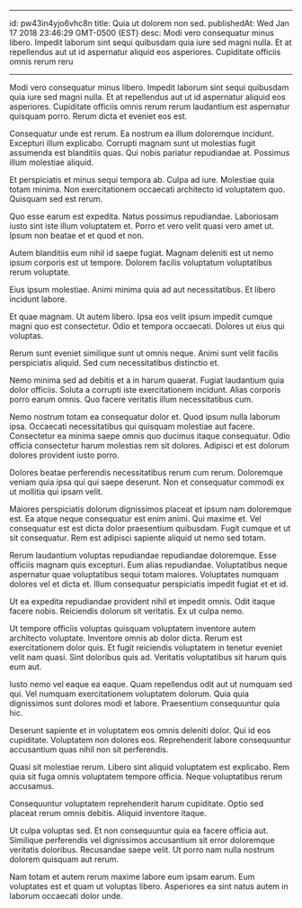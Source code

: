 
---
id: pw43in4yjo6vhc8n
title: Quia ut dolorem non sed.
publishedAt: Wed Jan 17 2018 23:46:29 GMT-0500 (EST)
desc: Modi vero consequatur minus libero. Impedit laborum sint sequi quibusdam quia iure sed magni nulla. Et at repellendus aut ut id aspernatur aliquid eos asperiores. Cupiditate officiis omnis rerum reru

---




Modi vero consequatur minus libero. Impedit laborum sint sequi quibusdam quia iure sed magni nulla. Et at repellendus aut ut id aspernatur aliquid eos asperiores. Cupiditate officiis omnis rerum rerum laudantium est aspernatur quisquam porro. Rerum dicta et eveniet eos est.
 Consequatur unde est rerum. Ea nostrum ea illum doloremque incidunt. Excepturi illum explicabo. Corrupti magnam sunt ut molestias fugit assumenda est blanditiis quas. Qui nobis pariatur repudiandae at. Possimus illum molestiae aliquid.
 Et perspiciatis et minus sequi tempora ab. Culpa ad iure. Molestiae quia totam minima. Non exercitationem occaecati architecto id voluptatem quo. Quisquam sed est rerum.


Quo esse earum est expedita. Natus possimus repudiandae. Laboriosam iusto sint iste illum voluptatem et. Porro et vero velit quasi vero amet ut. Ipsum non beatae et et quod et non.
 Autem blanditiis eum nihil id saepe fugiat. Magnam deleniti est ut nemo ipsum corporis est ut tempore. Dolorem facilis voluptatum voluptatibus rerum voluptate.
 Eius ipsum molestiae. Animi minima quia ad aut necessitatibus. Et libero incidunt labore.


Et quae magnam. Ut autem libero. Ipsa eos velit ipsum impedit cumque magni quo est consectetur. Odio et tempora occaecati. Dolores ut eius qui voluptas.
 Rerum sunt eveniet similique sunt ut omnis neque. Animi sunt velit facilis perspiciatis aliquid. Sed cum necessitatibus distinctio et.
 Nemo minima sed ad debitis et a in harum quaerat. Fugiat laudantium quia dolor officiis. Soluta a corrupti iste exercitationem incidunt. Alias corporis porro earum omnis. Quo facere veritatis illum necessitatibus cum.


Nemo nostrum totam ea consequatur dolor et. Quod ipsum nulla laborum ipsa. Occaecati necessitatibus qui quisquam molestiae aut facere. Consectetur ea minima saepe omnis quo ducimus itaque consequatur. Odio officia consectetur harum molestias rem sit dolores. Adipisci et est dolorum dolores provident iusto porro.
 Dolores beatae perferendis necessitatibus rerum cum rerum. Doloremque veniam quia ipsa qui qui saepe deserunt. Non et consequatur commodi ex ut mollitia qui ipsam velit.
 Maiores perspiciatis dolorum dignissimos placeat et ipsum nam doloremque est. Ea atque neque consequatur est enim animi. Qui maxime et. Vel consequatur est est dicta dolor praesentium quibusdam. Fugit cumque et ut sit consequatur. Rem est adipisci sapiente aliquid ut nemo sed totam.


Rerum laudantium voluptas repudiandae repudiandae doloremque. Esse officiis magnam quis excepturi. Eum alias repudiandae. Voluptatibus neque aspernatur quae voluptatibus sequi totam maiores. Voluptates numquam dolores vel et dicta et. Illum consequatur perspiciatis impedit fugiat et et id.
 Ut ea expedita repudiandae provident nihil et impedit omnis. Odit itaque facere nobis. Reiciendis dolorum sit veritatis. Ex ut culpa nemo.
 Ut tempore officiis voluptas quisquam voluptatem inventore autem architecto voluptate. Inventore omnis ab dolor dicta. Rerum est exercitationem dolor quis. Et fugit reiciendis voluptatem in tenetur eveniet velit nam quasi. Sint doloribus quis ad. Veritatis voluptatibus sit harum quis eum aut.


Iusto nemo vel eaque ea eaque. Quam repellendus odit aut ut numquam sed qui. Vel numquam exercitationem voluptatem dolorum. Quia quia dignissimos sunt dolores modi et labore. Praesentium consequuntur quia hic.
 Deserunt sapiente et in voluptatem eos omnis deleniti dolor. Qui id eos cupiditate. Voluptatem non dolores eos. Reprehenderit labore consequuntur accusantium quas nihil non sit perferendis.
 Quasi sit molestiae rerum. Libero sint aliquid voluptatem est explicabo. Rem quia sit fuga omnis voluptatem tempore officia. Neque voluptatibus rerum accusamus.


Consequuntur voluptatem reprehenderit harum cupiditate. Optio sed placeat rerum omnis debitis. Aliquid inventore itaque.
 Ut culpa voluptas sed. Et non consequuntur quia ea facere officia aut. Similique perferendis vel dignissimos accusantium sit error doloremque veritatis doloribus. Recusandae saepe velit. Ut porro nam nulla nostrum dolorem quisquam aut rerum.
 Nam totam et autem rerum maxime labore eum ipsam earum. Eum voluptates est et quam ut voluptas libero. Asperiores ea sint natus autem in laborum occaecati dolor unde.




